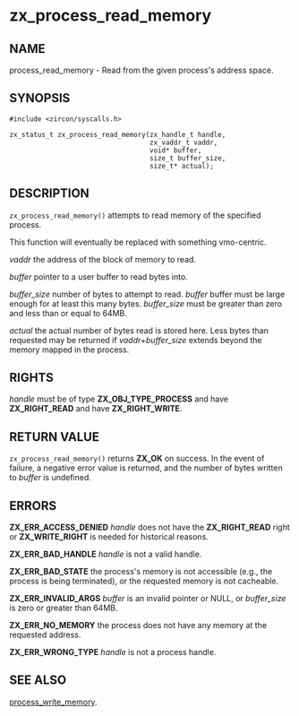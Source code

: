 # zx_process_read_memory

## NAME

<!-- Updated by update-docs-from-abigen, do not edit. -->

process_read_memory - Read from the given process's address space.

## SYNOPSIS

<!-- Updated by update-docs-from-abigen, do not edit. -->

```
#include <zircon/syscalls.h>

zx_status_t zx_process_read_memory(zx_handle_t handle,
                                   zx_vaddr_t vaddr,
                                   void* buffer,
                                   size_t buffer_size,
                                   size_t* actual);
```

## DESCRIPTION

`zx_process_read_memory()` attempts to read memory of the specified process.

This function will eventually be replaced with something vmo-centric.

*vaddr* the address of the block of memory to read.

*buffer* pointer to a user buffer to read bytes into.

*buffer_size* number of bytes to attempt to read. *buffer* buffer must be large
enough for at least this many bytes. *buffer_size* must be greater than zero
and less than or equal to 64MB.

*actual* the actual number of bytes read is stored here. Less bytes than
requested may be returned if *vaddr*+*buffer_size* extends beyond the memory
mapped in the process.

## RIGHTS

<!-- Updated by update-docs-from-abigen, do not edit. -->

*handle* must be of type **ZX_OBJ_TYPE_PROCESS** and have **ZX_RIGHT_READ** and have **ZX_RIGHT_WRITE**.

## RETURN VALUE

`zx_process_read_memory()` returns **ZX_OK** on success.
In the event of failure, a negative error value is returned, and the number of
bytes written to *buffer* is undefined.

## ERRORS

**ZX_ERR_ACCESS_DENIED**  *handle* does not have the **ZX_RIGHT_READ** right
or
**ZX_WRITE_RIGHT** is needed for historical reasons.

**ZX_ERR_BAD_HANDLE**  *handle* is not a valid handle.

**ZX_ERR_BAD_STATE**  the process's memory is not accessible (e.g.,
the process is being terminated),
or the requested memory is not cacheable.

**ZX_ERR_INVALID_ARGS** *buffer* is an invalid pointer or NULL,
or *buffer_size* is zero or greater than 64MB.

**ZX_ERR_NO_MEMORY** the process does not have any memory at the
requested address.

**ZX_ERR_WRONG_TYPE**  *handle* is not a process handle.

## SEE ALSO


[process_write_memory](process_write_memory.md).
